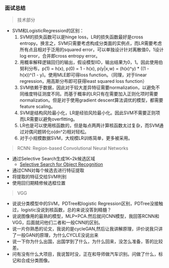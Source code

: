 ### 面试总结

> 技术部分

* SVM和LogisticRegression的区别：
  1. SVM的损失函数可以是hinge loss，LR的损失函数最好是cross entropy。换言之，SVM只需要考虑构成分类面的实例点，而LR需要考虑所有点且相对于泛用的squared error，可以单独设计针对离散值0，1设计log error，合并即cross entropy error。
  2. 用概率解释逻辑回归的输出，假设模型IID，输出结果为0，1。因此使用伯努利分布，p(1) = h(x), p(0) = 1 - h(x), p(y|x,w) = (h(x)^y) * ((1 - h(x))^(1 - y)。使用MLE即可得loss function。（同理，对于linear regression，用高斯分布即可获得least squared loss function）
  3. SVM依赖于数据，因此对于较大差异特征需要normalization，以避免不同维度特征测度不同。而基于概率的LR只有在需要加入正则化项时需要normalization。但是对于使用gradient descent算法调优的模型，都需要feature scaling。
  4. SVM是结构风险最小化，LR是经验风险最小化。因此SVM不需要正则项而LR需要以避免overfitting。
  5. LR也是可以使用核函数的，但是每点两两计算核函数太过复杂，而SVM通过对偶问题转化o(dn^2)相对轻松。
  6. 对于小规模数据SVM，大规模LR训练简单，更多被采用。

> RCNN: Region-based Convolutional Neural Networks
  * 通过Selective Search生成1K~2k候选区域
    * [Selective Search for Object Recognition](https://ivi.fnwi.uva.nl/isis/publications/2013/UijlingsIJCV2013/UijlingsIJCV2013.pdf)
  * 通过CNN对每个候选去进行特征提取
  * 将提取的特征交给SVM判别
  * 使用回归期精修候选框位置


> VGG
* 说说分类模型中的SVM，PDTree和logistic Regression区别，PDTree没接触过，logistic没说到核函数，总的来说没答到精髓？
* 说说图像用的最熟的模型，MLP+PCA.然后就问CNN模型，我回答RCNN和VGG，后面就问他们二者和一般CNN的区别。
* 说一片你熟悉的论文，我说的是cycleGAN,然后让我讲解原理，评价说我只讲了一般GAN的原理，为什么CYCLE没说出来
* 说一下你为什么出国，出国学到了什么，为什么回来，没怎么准备，答的比较差。
* 问有没有什么大项目，我说暂时没，正在和导师做汽车识别。问做了什么，标记和合成分类图像。
